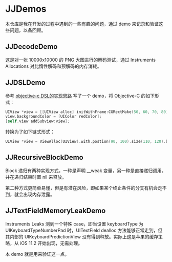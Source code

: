 # JJDemos
本仓库是我在开发的过程中遇到的一些有趣的问题，通过 demo 来记录和验证这些问题，以备回顾。



## JJDecodeDemo

这是对一张 10000x10000 的 PNG 大图进行的解码测试，通过 Instruments Allocations 对比惰性解码和预解码的内存消耗。



## JJDSLDemo

参考 [objective-c DSL的实现思路](https://www.jianshu.com/p/7ed4e66c7134) 写了一个 demo，将 Objective-C 的如下形式：

```objective-c
UIView *view = [[UIView alloc] initWithFrame:CGRectMake(50, 60, 70, 80)];
view.backgroundColor = [UIColor redColor];
[self.view addSubview:view];
```

转换为了如下链式形式：

```objective-c
UIView *view = ViewAlloc(UIView).with.postion(90, 100).size(110, 120).backgroundColor(UIColor.blueColor).intoView(self.view);
```




## JJRecursiveBlockDemo

Block 递归有两种实现方式，一种是声明 __weak 变量，另一种是直接递归调用，并在递归结束时置 nil 来释放。

第二种方式更简单易懂，但是有潜在风险，即如果某个终止条件的分支有机会走不到，就会出现内存泄露。



## JJTextFieldMemoryLeakDemo

Instruments Leaks 测到一个特殊 case，即当设置 keyboardType 为 UIKeyboardTypeNumberPad 时，UITextField dealloc 方法能够正常走到，但其内部的 UIKeyboardPredictionView 没有得到释放。实际上这是苹果的缓存策略，从 iOS 11.2 开始出现，无需处理。

本 demo 就是用来验证这一点。